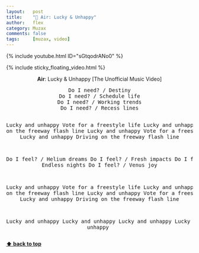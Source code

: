 ```yaml
---
layout:   post
title:    "🎵 Air: Lucky & Unhappy"
author:   flex
category: Muzax
comments: false
tags:     [muzax, video]
---
```


{% include youtube.html ID="sGtqodrANo0" %}

<!-- break -->

{% include sticky_floating_video.html %}

<div id="lyrics"><div class="lyricsheader" style=""><p><center><b>Air</b>: Lucky & Unhappy [The Unofficial Music Video]</center></p></div>

<center><pre>
Do I need? / Destiny
Do I need? / Schedule life
Do I need? / Working trends
Do I need? / Recess lines

Lucky and unhappy
Vote for a freestyle life
Lucky and unhappy
Driving on the freeway flash line
Lucky and unhappy
Vote for a freestyle life
Lucky and unhappy
Driving on the freeway flash line

Do I feel? / Helium dreams
Do I feel? / Fresh impacts
Do I feel? / Endless nights
Do I feel? / Venus joy

Lucky and unhappy
Vote for a freestyle life
Lucky and unhappy
Driving on the freeway flash line
Lucky and unhappy
Vote for a freestyle life
Lucky and unhappy
Driving on the freeway flash line

Lucky and unhappy
Lucky and unhappy
Lucky and unhappy
Lucky and unhappy
</pre></center></div>

**[⬆ back to top](#lyrics)**